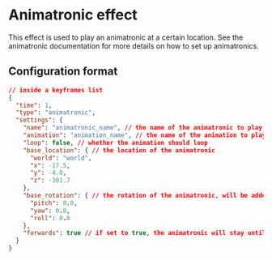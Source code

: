 # Animatronic effect
This effect is used to play an animatronic at a certain location. See the animatronic documentation for more details on how to set up animatronics.

## Configuration format
```json lines
// inside a keyframes list
{
  "time": 1,
  "type": "animatronic",
  "settings": {
    "name": "animatronic_name", // the name of the animatronic to play, without file extension
    "animation": "animation_name", // the name of the animation to play
    "loop": false, // whether the animation should loop
    "base_location": { // the location of the animatronic
      "world": "world",
      "x": -17.5,
      "y": -4.0,
      "z": -301.7
    },
    "base_rotation": { // the rotation of the animatronic, will be added to the default/animated rotation
      "pitch": 0.0,
      "yaw": 0.0,
      "roll": 0.0
    },
    "forwards": true // if set to true, the animatronic will stay until the effect has ended
  }
}
```